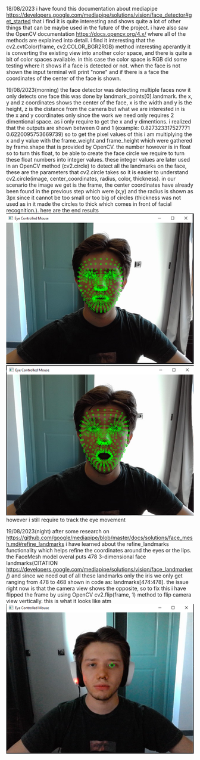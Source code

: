 18/08/2023
i have found this documentation about mediapipe https://developers.google.com/mediapipe/solutions/vision/face_detector#get_started that i find it is quite interesting and shows quite a lot of other things that can be maybe used in the future of the project.
i have also saw the OpenCV documentation https://docs.opencv.org/4.x/ where all of the methods are explained into detail. i find it interesting that the cv2.cvtColor(frame, cv2.COLOR_BGR2RGB) method interesting aperantly it is converting the existing view into another color space, and there is quite a bit of color spaces available. in this case the color space is RGB
did some testing where it shows if a face is detected or not. when the face is not shown the input terminal will print "none" and if there is a face the coordinates of the center of the face is shown.

19/08/2023(morning)
the face detector was detecting multiple faces now it only detects one face this was done by landmark_points[0].landmark. the x, y and z coordinates shows the center of the face, x is the width and y is the height, z is the distance from the camera but what we are interested in is the x and y coordinates only since the work we need only requires 2 dimentional space. as i only require to get the x and y dimentions. i realized that the outputs are shown between 0 and 1 (example: 0.827323317527771 0.6220095753669739) so to get the pixel values of this i am multiplying the x and y value with the frame_weight and frame_height which were gathered by frame.shape that is provided by OpenCV. the number however is in float so to turn this float, to be able to create the face circle we require to turn these float numbers into integer values. these integer values are later used in an OpenCV method (cv2.circle) to detect all the landmarks on the face, these are the parameters that cv2.circle takes so it is easier to understand cv2.circle(image, center_coordinates, radius, color, thickness). in our scenario the image we get is the frame, the center coordinates have already been found in the previous step which were (x,y) and the radius is shown as 3px since it cannot be too small or too big of circles (thickness was not used as in it made the circles to thick which comes in front of facial recognition.). here are the end results ![img_1.png](photos_of_diary/img_1.png) ![img_2.png](photos_of_diary/img_2.png)
however i still require to track the eye movement

19/08/2023(night)
after some research on https://github.com/google/mediapipe/blob/master/docs/solutions/face_mesh.md#refine_landmarks i have learned about the refine_landmarks functionality which helps refine the coordinates around the eyes or the lips. the FaceMesh model overal puts 478 3-dimensional face landmarks(CITATION https://developers.google.com/mediapipe/solutions/vision/face_landmarker/) and since we need out of all these landmarks only the iris we only get ranging from 478 to 468 shown in code as: landmarks[474:478]. the issue right now is that the camera view shows the opposite, so to fix this i have flipped the frame by using OpenCV cv2.flip(frame, 1) method to flip camera view vertically. this is what it looks like atm ![img.png](photos_of_diary/img.png)